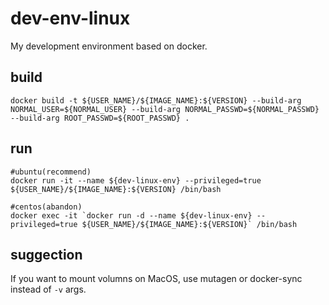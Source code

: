 # dev-env-linux
My development environment based on docker.

## build
```shell
docker build -t ${USER_NAME}/${IMAGE_NAME}:${VERSION} --build-arg NORMAL_USER=${NORMAL_USER} --build-arg NORMAL_PASSWD=${NORMAL_PASSWD} --build-arg ROOT_PASSWD=${ROOT_PASSWD} .
```

## run
```shell
#ubuntu(recommend)
docker run -it --name ${dev-linux-env} --privileged=true ${USER_NAME}/${IMAGE_NAME}:${VERSION} /bin/bash

#centos(abandon)
docker exec -it `docker run -d --name ${dev-linux-env} --privileged=true ${USER_NAME}/${IMAGE_NAME}:${VERSION}` /bin/bash
```

## suggection
If you want to mount volumns on MacOS, use mutagen or docker-sync instead of `-v` args.
